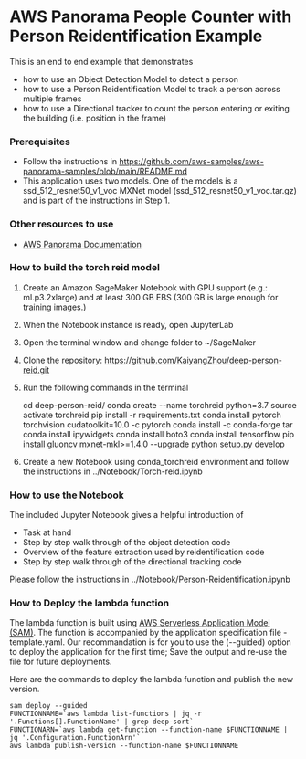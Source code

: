 
# AWS Panorama People Counter with Person Reidentification Example

This is an end to end example that demonstrates
- how to use an Object Detection Model to detect a person
- how to use a Person Reidentification Model to track a person across multiple frames
- how to use a Directional tracker to count the person entering or exiting the building (i.e. position in the frame)

### Prerequisites
- Follow the instructions in https://github.com/aws-samples/aws-panorama-samples/blob/main/README.md
- This application uses two models. One of the models is a ssd_512_resnet50_v1_voc MXNet model (ssd_512_resnet50_v1_voc.tar.gz) and is part of the instructions in Step 1.

### Other resources to use
- [AWS Panorama Documentation](https://docs.aws.amazon.com/panorama/)

### How to build the torch reid model
1. Create an Amazon SageMaker Notebook with GPU support (e.g.: ml.p3.2xlarge) and at least 300 GB EBS (300 GB is large enough for training images.)
2. When the Notebook instance is ready, open JupyterLab
3. Open the terminal window and change folder to ~/SageMaker
4. Clone the repository: https://github.com/KaiyangZhou/deep-person-reid.git 
5. Run the following commands in the terminal

    cd deep-person-reid/
    conda create --name torchreid python=3.7
    source activate torchreid
    pip install -r requirements.txt
    conda install pytorch torchvision cudatoolkit=10.0 -c pytorch
    conda install -c conda-forge tar 
    conda install ipywidgets
    conda install boto3
    conda install tensorflow
    pip install gluoncv mxnet-mkl>=1.4.0 --upgrade
    python setup.py develop

6. Create a new Notebook using conda_torchreid environment and follow the instructions in ../Notebook/Torch-reid.ipynb

### How to use the Notebook
The included Jupyter Notebook gives a helpful introduction of 
- Task at hand 
- Step by step walk through of the object detection code
- Overview of the feature extraction used by reidentification code
- Step by step walk through of the directional tracking code

Please follow the instructions in ../Notebook/Person-Reidentification.ipynb

### How to Deploy the lambda function
The lambda function is built using [AWS Serverless Application Model (SAM)](https://aws.amazon.com/serverless/sam/). The function is accompanied by the application specification file - template.yaml.  Our recommandation is for you to use the (--guided) option to deploy the application for the first time; Save the output and re-use the file for future deployments. 

Here are the commands to deploy the lambda function and publish the new version.

    sam deploy --guided 
    FUNCTIONNAME=`aws lambda list-functions | jq -r '.Functions[].FunctionName' | grep deep-sort`
    FUNCTIONARN=`aws lambda get-function --function-name $FUNCTIONNAME | jq '.Configuration.FunctionArn'`
    aws lambda publish-version --function-name $FUNCTIONNAME
